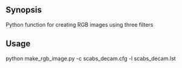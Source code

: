 ## Synopsis

Python function for creating RGB images using three filters

## Usage

python make_rgb_image.py -c scabs_decam.cfg -l scabs_decam.lst